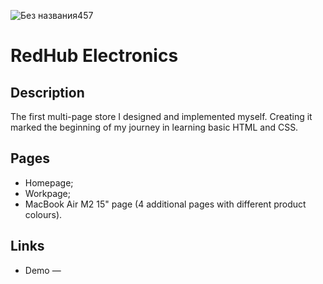 
![Без названия457](https://github.com/user-attachments/assets/dd09b888-8741-4cc4-9697-1b56697cd592)

# RedHub Electronics
## Description

The first multi-page store I designed and implemented myself. Creating it marked the beginning of my journey in learning basic HTML and CSS.

## Pages

- Homepage;
- Workpage;
- MacBook Air M2 15" page (4 additional pages with different product colours).

## Links
- Demo — 
